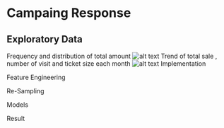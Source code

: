 # Campaing Response

## Exploratory Data
Frequency and distribution of total amount
![alt text](https://github.com/PisutSukpool/BADS7105-CRM-analytics-and-intelligence/blob/main/Homework%2008/EDA_amount_freq.png?raw=true)
Trend of total sale , number of visit and ticket size each month
![alt text](https://github.com/PisutSukpool/BADS7105-CRM-analytics-and-intelligence/blob/main/Homework%2008/EDA_Trend_Customer.png?raw=true)
Implementation

Feature Engineering

Re-Sampling

Models

Result
